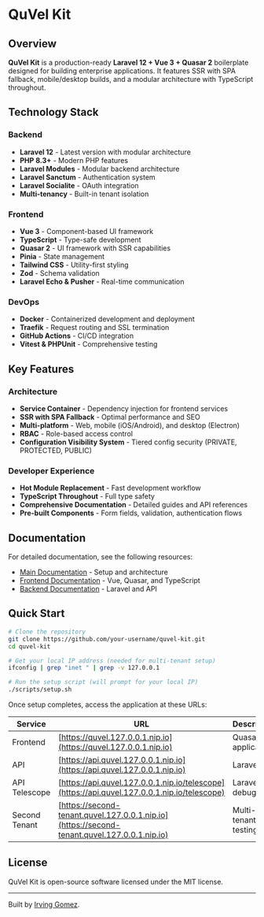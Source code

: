 # QuVel Kit

## Overview

**QuVel Kit** is a production-ready **Laravel 12 + Vue 3 + Quasar 2** boilerplate designed for building enterprise applications. It features SSR with SPA fallback, mobile/desktop builds, and a modular architecture with TypeScript throughout.

## Technology Stack

### Backend

- **Laravel 12** - Latest version with modular architecture
- **PHP 8.3+** - Modern PHP features
- **Laravel Modules** - Modular backend architecture
- **Laravel Sanctum** - Authentication system
- **Laravel Socialite** - OAuth integration
- **Multi-tenancy** - Built-in tenant isolation

### Frontend

- **Vue 3** - Component-based UI framework
- **TypeScript** - Type-safe development
- **Quasar 2** - UI framework with SSR capabilities
- **Pinia** - State management
- **Tailwind CSS** - Utility-first styling
- **Zod** - Schema validation
- **Laravel Echo & Pusher** - Real-time communication

### DevOps

- **Docker** - Containerized development and deployment
- **Traefik** - Request routing and SSL termination
- **GitHub Actions** - CI/CD integration
- **Vitest & PHPUnit** - Comprehensive testing

## Key Features

### Architecture

- **Service Container** - Dependency injection for frontend services
- **SSR with SPA Fallback** - Optimal performance and SEO
- **Multi-platform** - Web, mobile (iOS/Android), and desktop (Electron)
- **RBAC** - Role-based access control
- **Configuration Visibility System** - Tiered config security (PRIVATE, PROTECTED, PUBLIC)

### Developer Experience

- **Hot Module Replacement** - Fast development workflow
- **TypeScript Throughout** - Full type safety
- **Comprehensive Documentation** - Detailed guides and API references
- **Pre-built Components** - Form fields, validation, authentication flows

## Documentation

For detailed documentation, see the following resources:

- [Main Documentation](docs/README.md) - Setup and architecture
- [Frontend Documentation](docs/frontend/README.md) - Vue, Quasar, and TypeScript
- [Backend Documentation](docs/backend/README.md) - Laravel and API

## Quick Start

```bash
# Clone the repository
git clone https://github.com/your-username/quvel-kit.git
cd quvel-kit

# Get your local IP address (needed for multi-tenant setup)
ifconfig | grep "inet " | grep -v 127.0.0.1

# Run the setup script (will prompt for your local IP)
./scripts/setup.sh
```

Once setup completes, access the application at these URLs:

| Service | URL | Description |
|---------|-----|-------------|
| Frontend | [https://quvel.127.0.0.1.nip.io](https://quvel.127.0.0.1.nip.io) | Quasar SSR application |
| API | [https://api.quvel.127.0.0.1.nip.io](https://api.quvel.127.0.0.1.nip.io) | Laravel API |
| API Telescope | [https://api.quvel.127.0.0.1.nip.io/telescope](https://api.quvel.127.0.0.1.nip.io/telescope) | Laravel debugging |
| Second Tenant | [https://second-tenant.quvel.127.0.0.1.nip.io](https://second-tenant.quvel.127.0.0.1.nip.io) | Multi-tenant testing |

## License

QuVel Kit is open-source software licensed under the MIT license.

---

Built by [Irving Gomez](https://irv.codes).
